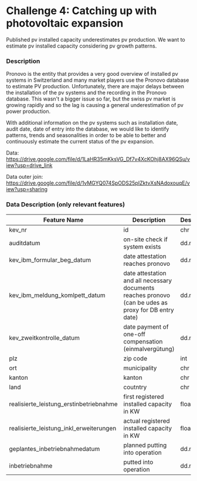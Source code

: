 # Challenge 4: Catching up with photovoltaic expansion
Published pv installed capacity underestimates pv production. We want to estimate pv installed capacity considering pv growth patterns.

### Description
Pronovo is the entity that provides a very good overview of installed pv systems in Switzerland and many market players use the Pronovo database to estimate PV production. Unfortunately, there are major delays between the installation of the pv systems and the recording in the Pronovo database. This wasn't a bigger issue so far, but the swiss pv market is growing rapidly and so the lag is causing a general underestimation of pv power production.

With additional information on the pv systems such as installation date, audit date, date of entry into the database, we would like to identify patterns, trends and seasonalities in order to be able to better and continuously estimate the current status of the pv expansion.

Data:
https://drive.google.com/file/d/1LaHR35mKksVG_Df7v4XcKOhj8AX96QSu/view?usp=drive_link

Data outer join:
https://drive.google.com/file/d/1vMGYQ074SpODS25pIZktvXsNAdoxouqE/view?usp=sharing


### Data Description (only relevant features)
| Feature  Name                           	| Description                                	| Description2 	|
|-----------------------------------------	|--------------------------------------------	|--------------	|
| kev_nr                                  	| id                                         	| chr          	|
| auditdatum                              	| on-site check if system exists                     	| dd.mm.yyyy   	|
| kev_ibm_formular_beg_datum              	| date attestation reaches pronovo              	| dd.mm.yyyy   	|
| kev_ibm_meldung_komlpett_datum          	| date attestation and all necessary documents reaches pronovo (can be udes as proxy for DB entry date)               	| dd.mm.yyyy   	|
| kev_zweitkontrolle_datum                	| date payment of one-off compensation (einmalvergütung) 	| dd.mm.yyyy   	|
| plz                                     	| zip code                                   	| int          	|
| ort                                     	| municipality                               	| chr          	|
| kanton                                  	| kanton                                     	| chr          	|
| land                                    	| coutntry                                   	| chr          	|
| realisierte_leistung_erstinbetriebnahme 	| first registered installed capacity in KW  	| float        	|
| realisierte_leistung_inkl_erweiterungen 	| actual registered installed capacity in KW 	| float        	|
| geplantes_inbetriebnahmedatum           	| planned putting into operation             	| dd.mm.yyyy   	|
| inbetriebnahme                          	| putted into operation                      	| dd.mm.yyyy   	|
